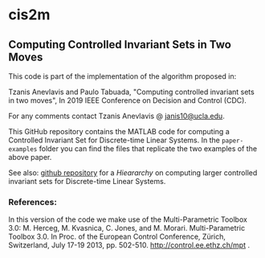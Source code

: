 # cis2m
## Computing Controlled Invariant Sets in Two Moves

This code is part of the implementation of the algorithm proposed in:

Tzanis Anevlavis and Paulo Tabuada, 
"Computing controlled invariant sets in two moves", 
In 2019 IEEE Conference on Decision and Control (CDC).

For any comments contact Tzanis Anevlavis @ janis10@ucla.edu.

This GitHub repository contains the MATLAB code for computing a Controlled Invariant Set for Discrete-time Linear Systems.
In the `paper-examples` folder you can find the files that replicate the two examples of the above paper. 

See also: [github repository](http://github.com/janis10/cis2m-hierarchy) for a _Hieararchy_ on computing larger controlled invariant sets for Discrete-time Linear Systems.

### References:
In this version of the code we make use of the Multi-Parametric Toolbox 3.0:
M. Herceg, M. Kvasnica, C. Jones, and M. Morari. Multi-Parametric Toolbox 3.0. In Proc. of the European Control Conference, Zürich, Switzerland, July 17-19 2013, pp. 502-510. http://control.ee.ethz.ch/mpt .
